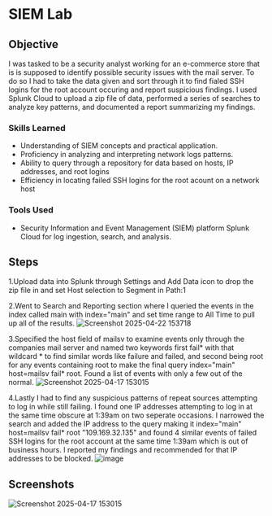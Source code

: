 # SIEM Lab
## Objective
I was tasked to be a security analyst working for an e-commerce store that is is supposed to identify possible security issues with the mail server. To do so I had to take the data given and sort through it to find fialed SSH logins for the root account occuring and report suspicious findings. I used Splunk Cloud to upload a zip file of data, performed a series of searches to analyze key patterns, and documented a report summarizing my findings.

### Skills Learned

- Understanding of SIEM concepts and practical application.
- Proficiency in analyzing and interpreting network logs patterns.
- Ability to query through a repository for data based on hosts, IP addresses, and root logins
- Efficiency in locating failed SSH logins for the root acount on a network host


### Tools Used

- Security Information and Event Management (SIEM) platform Splunk Cloud for log ingestion, search, and analysis.
  
## Steps

1.Upload data into Splunk through Settings and Add Data icon to drop the zip file in and set Host selection to Segment in Path:1

2.Went to Search and Reporting section where I queried the events in the index called main with index="main" and set time range to All Time to pull up all of the results.
![Screenshot 2025-04-22 153718](https://github.com/user-attachments/assets/8e7de5df-5a17-4556-9fe9-a58adc237c3a)


3.Specified the host field of mailsv to examine events only through the companies mail server and named two keywords first fail* with that wildcard * to find similar words like failure and failed, and second being root for any events containing root to make the final query  index="main" host=mailsv fail* root. Found a list of events with only a few out of the normal.
![Screenshot 2025-04-17 153015](https://github.com/user-attachments/assets/6a8222bc-6934-47a0-8387-680421bb9dee)

4.Lastly I had to find any suspicious patterns of repeat sources attempting to log in while still failing. I found one IP addresses attempting to log in at the same time obscure at 1:39am on two seperate occasions. I narrowed the search and added the IP address to the query making it   index="main" host=mailsv fail* root "109.169.32.135"   and found 4 similar events of failed SSH logins for the root account at the same time 1:39am which is out of business hours. I reported my findings and recommended for that IP addresses to be blocked. 
![image](https://github.com/user-attachments/assets/87c22171-91ec-4599-b623-80c546ffe1db)



## Screenshots

![Screenshot 2025-04-17 153015](https://github.com/user-attachments/assets/6a8222bc-6934-47a0-8387-680421bb9dee)

